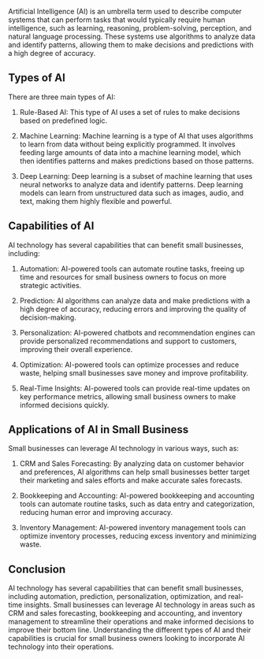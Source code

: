 
Artificial Intelligence (AI) is an umbrella term used to describe computer systems that can perform tasks that would typically require human intelligence, such as learning, reasoning, problem-solving, perception, and natural language processing. These systems use algorithms to analyze data and identify patterns, allowing them to make decisions and predictions with a high degree of accuracy.

Types of AI
-----------

There are three main types of AI:

1. Rule-Based AI: This type of AI uses a set of rules to make decisions based on predefined logic.

2. Machine Learning: Machine learning is a type of AI that uses algorithms to learn from data without being explicitly programmed. It involves feeding large amounts of data into a machine learning model, which then identifies patterns and makes predictions based on those patterns.

3. Deep Learning: Deep learning is a subset of machine learning that uses neural networks to analyze data and identify patterns. Deep learning models can learn from unstructured data such as images, audio, and text, making them highly flexible and powerful.

Capabilities of AI
------------------

AI technology has several capabilities that can benefit small businesses, including:

1. Automation: AI-powered tools can automate routine tasks, freeing up time and resources for small business owners to focus on more strategic activities.

2. Prediction: AI algorithms can analyze data and make predictions with a high degree of accuracy, reducing errors and improving the quality of decision-making.

3. Personalization: AI-powered chatbots and recommendation engines can provide personalized recommendations and support to customers, improving their overall experience.

4. Optimization: AI-powered tools can optimize processes and reduce waste, helping small businesses save money and improve profitability.

5. Real-Time Insights: AI-powered tools can provide real-time updates on key performance metrics, allowing small business owners to make informed decisions quickly.

Applications of AI in Small Business
------------------------------------

Small businesses can leverage AI technology in various ways, such as:

1. CRM and Sales Forecasting: By analyzing data on customer behavior and preferences, AI algorithms can help small businesses better target their marketing and sales efforts and make accurate sales forecasts.

2. Bookkeeping and Accounting: AI-powered bookkeeping and accounting tools can automate routine tasks, such as data entry and categorization, reducing human error and improving accuracy.

3. Inventory Management: AI-powered inventory management tools can optimize inventory processes, reducing excess inventory and minimizing waste.

Conclusion
----------

AI technology has several capabilities that can benefit small businesses, including automation, prediction, personalization, optimization, and real-time insights. Small businesses can leverage AI technology in areas such as CRM and sales forecasting, bookkeeping and accounting, and inventory management to streamline their operations and make informed decisions to improve their bottom line. Understanding the different types of AI and their capabilities is crucial for small business owners looking to incorporate AI technology into their operations.
